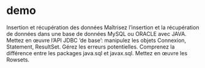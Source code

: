 # demo
Insertion et récupération des données
Maîtrisez l’insertion et la récupération de données dans une base de données MySQL
ou ORACLE avec JAVA. Mettez en œuvre l’API JDBC ’de base’: manipulez les objets
Connexion, Statement, ResultSet. Gérez les erreurs potentielles. Comprenez la différence
entre les packages java.sql et javax.sql. Mettez en œuvre les Rowsets.
